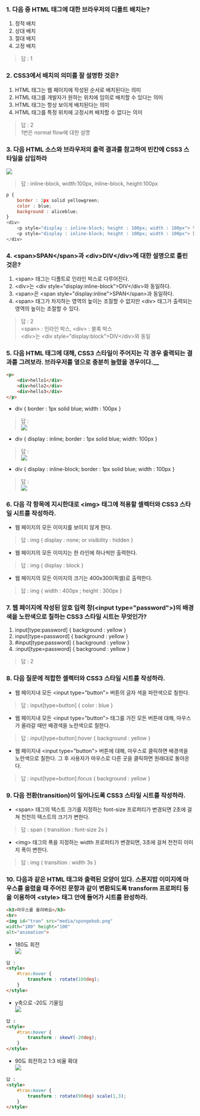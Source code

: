 ### 1. 다음 중 HTML 태그에 대한 브라우저의 디폴트 배치는?
1. 정적 배치
2. 상대 배치
3. 절대 배지
4. 고정 배치

> 답 : 1

### 2. CSS3에서 배치의 의미를 잘 설명한 것은?
1. HTML 태그는 웹 페이지에 작성된 순서로 배치된다는 의미
2. HTML 태그를 개발자가 원하는 위치에 임의로 배치할 수 있다는 의미
3. HTML 태그는 항상 보이게 배치된다는 의미
4. HTML 태그를 특정 위치에 고정시켜 배치할 수 없다는 의미

> 답 : 2  
> 1번은 normal flow에 대한 설명  

### 3. 다음 HTML 소스와 브라우저의 출력 결과를 참고하여 빈칸에 CSS3 스타일을 삽입하라

![](../Img/Practice5_1.png)  
> 답 : inline-block, width:100px, inline-block, height:100px

```JavaScript
p {
    border : 2px solid yellowgreen;
    color : blue;
    background : aliceblue;
}
<div>
    <p style="display : inline-block; height : 100px; width : 100px"> 학생 여러분을 정말로 사랑합니다. 특히 1학년을. </p>
    <p style="display : inline-block; height : 100px; width : 100px"> 물론 3, 4 학년 학생 여러분도 무척 사랑하지요!</p>
</div>
```

### 4. \<span>SPAN\</span>과 \<div>DIV\</div>에 대한 설명으로 틀린 것은?

1. \<span> 태그는 디폴트로 인라인 박스로 다루어진다.
2. \<div>는 \<div style="display:inline-block">DIV\</div>와 동일하다.
3. \<span>은 \<span style="display:inline">SPAN\</span>과 동일하다.
4. \<span> 태그가 차지하는 영역의 높이는 조절할 수 없지만 \<div> 태그가 출력되는 영역의 높이는 조절할 수 있다. 

> 답 : 2  
> \<span> : 인라인 박스, \<div> : 블록 박스  
> \<div>는 \<div style="display:block">DIV\</div>와 동일

### 5. 다음 HTML 태그에 대해, CSS3 스타일이 주어지는 각 경우 출력되는 결과를 그려보라. 브라우저를 옆으로 충분히 늘렸을 경우이다.__

```HTML
<p>
    <div>hello1</div>
    <div>hello2</div>
    <div>hello3</div>
</p>
```


- div { border : 1px solid blue; width : 100px }
> 답 :  
> ![](../Img/Practice5_2.png)
- div { display : inline; border : 1px solid blue; width: 100px }
> 답 :  
> ![](../Img/Practice5_3.png)
- div { display : inline-block; border : 1px solid blue; width : 100px }
> 답 :  
> ![](../Img/Practice5_4.png)

### 6. 다음 각 항목에 지시한대로 \<img> 태그에 적용할 셀렉터와 CSS3 스타일 시트를 작성하라.

- 웹 페이지의 모든 이미지를 보이지 않게 한다.
> 답 : img { display : none; or visibility : hidden }

- 웹 페이지의 모든 이미지는 한 라인에 하나씩만 출력한다.
> 답 : img { display : block } 

- 웹 페이지의 모든 이미지의 크기는 400x300(픽셀)로 출력한다.
> 답 : img { width : 400px ; height : 300px }

### 7. 웹 페이지에 작성된 암호 입력 창(\<input type="password">)의 배경색을 노란색으로 칠하는 CSS3 스타일 시트는 무엇인가?

1. input[type:password] { background : yellow }
2. input[type=password] { background : yellow }
3. #input[type:password] { background : yellow }
4. :input[type=password] { background : yellow }

> 답 : 2

### 8. 다음 질문에 적합한 셀렉터와 CSS3 스타일 시트를 작성하라.

- 웹 페이지내 모든 \<input type="button"> 버튼의 글자 색을 파란색으로 칠한다.
> 답 : input[type=button] { color : blue }

- 웹 페이지내 모든 \<input type="button"> 태그를 가진 모든 버튼에 대해, 마우스가 올라갈 때만 배경색을 노란색으로 칠한다.
> 답 : input[type=button]:hover { background : yellow }

- 웹 페이지내 \<input type="button"> 버튼에 대해, 마우스로 클릭하면 배경색을 노란색으로 칠한다. 그 후 사용자가 마우스로 다른 곳을 클릭하면 원래대로 돌아온다.
> 답 : input[type=button]:focus { background : yellow }

### 9. 다음 전환(transition)이 일어나도록 CSS3 스타일 시트를 작성하라.

- \<span> 태그의 텍스트 크기를 지정하는 font-size 프로퍼티가 변경되면 2초에 걸쳐 천천히 텍스트의 크기가 변한다.
> 답 : span { transition : font-size 2s }

- \<img> 태그의 폭을 지정하는 width 프로퍼티가 변경되면, 3초에 걸쳐 천천히 이미지 폭이 변한다.
> 답 : img { transition : width 3s }

### 10. 다음과 같은 HTML 태그와 출력된 모양이 있다. 스폰지밥 이미지에 마우스를 올렸을 때 주어진 문항과 같이 변환되도록 transform 프로퍼티 등을 이용하여 \<style> 태그 안에 들어가 시트를 완성하라.

```HTML
<h3>마우스를 올려봐요</h3>
<hr>
<img id="tran" src="media/spongebob.png" 
width="100" height="100"
alt="animation">
```

- 180도 회전  
![](../Img/Practice5_5.png)

```HTML
답 :
<style> 
    #tran:hover {
        transform : rotate(180deg);
    }
</style> 
```

- y축으로 -20도 기울임  
![](../Img/Practice5_6.png)

```HTML
답 :
<style> 
    #tran:hover {
        transform : skewY(-20deg);
    }
</style> 
```

- 90도 회전하고 1:3 비율 확대  
![](../Img/Practice5_7.png) 

```HTML
답 :
<style>
    #tran:hover {
        transform : rotate(90deg) scale(1,3);
    }
</style> 
```